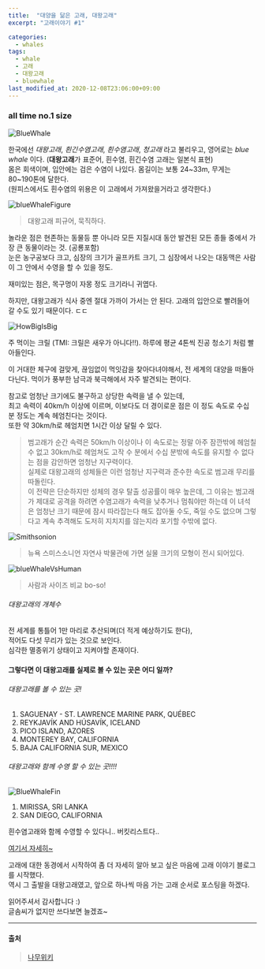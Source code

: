 ```yaml
---
title:  "대양을 닮은 고래, 대왕고래"
excerpt: "고래이야기 #1"

categories:
  - whales
tags:
  - whale 
  - 고래 
  - 대왕고래 
  - bluewhale
last_modified_at: 2020-12-08T23:06:00+09:00
---
```


### all time no.1 size

![BlueWhale]

한국에선 _대왕고래_, _흰긴수염고래_, _흰수염고래_, _청고래_ 라고 불리우고, 영어로는 _blue whale_ 이다.
(**대왕고래**가 표준어, 흰수염, 흰긴수염 고래는 일본식 표현)       
몸은 회색이며, 입안에는 검은 수염이 나있다. 몸길이는 보통 24~33m, 무게는 80~190톤에 달한다.   
(원피스에서도 흰수염의 위용은 이 고래에서 가져왔을거라고 생각한다.)

![blueWhaleFigure]
> 대왕고래 피규어, 묵직하다.
      
놀라운 점은 현존하는 동물등 뿐 아니라 모든 지질시대 동안 발견된 모든 종들 중에서 가장 큰 동물이라는 것. (공룡포함)           
눈은 농구공보다 크고, 심장의 크기가 골프카트 크기, 그 심장에서 나오는 대동맥은 사람이 그 안에서 수영을 할 수 있을 정도.

재미있는 점은, 목구멍이 자몽 정도 크기라니 귀엽다.

하지만, 대왕고래가 식사 중엔 절대 가까이 가서는 안 된다. 고래의 입안으로 빨려들어 갈 수도 있기 때문이다. ㄷㄷ   


![HowBigIsBig]

주 먹이는 크릴 (TMI: 크릴은 새우가 아니다!!). 하루에 평균 4톤씩 진공 청소기 처럼 빨아들인다.

이 거대한 체구에 걸맞게, 끊임없이 먹잇감을 찾아다녀야해서, 전 세계의 대양을 떠돌아 다닌다.
먹이가 풍부한 남극과 북극해에서 자주 발견되는 편이다.

참고로 엄청난 크기에도 불구하고 상당한 속력을 낼 수 있는데,    
최고 속력이 40km/h 이상에 이르며, 이보다도 더 경이로운 점은 이 정도 속도로 수십 분 정도는 계속 헤엄친다는 것이다.       
또한 약 30km/h로 헤엄치면 1시간 이상 달릴 수 있다.    

> 범고래가 순간 속력은 50km/h 이상이나 이 속도로는 정말 아주 잠깐밖에 헤엄칠 수 없고 30km/h로 헤엄쳐도 고작 수 분에서 수십 분밖에 속도를 유지할 수 없다는 점을 감안하면 엄청난 지구력이다.    
실제로 대왕고래의 성체들은 이런 엄청난 지구력과 준수한 속도로 범고래 무리를 따돌린다.    
이 전략은 단순하지만 성체의 경우 탈출 성공률이 매우 높은데, 그 이유는 범고래가 제대로 공격을 하려면 수염고래가 속력을 낮추거나 멈춰야만 하는데 이 녀석은 엄청난 크기 때문에 잠시 따라잡는다 해도 잡아둘 수도, 죽일 수도 없으며 그렇다고 계속 추격해도 도저히 지치지를 않는지라 포기할 수밖에 없다.

![Smithsonion]
> 뉴욕 스미스소니언 자연사 박물관에 가면 실물 크기의 모형이 전시 되어있다.


![blueWhaleVsHuman]
> 사람과 사이즈 비교 bo-so!

###### 대왕고래의 개체수
전 세계를 통틀어 1만 마리로 추산되며(더 적게 예상하기도 한다),  
적어도 다섯 무리가 있는 것으로 보인다.  
심각한 멸종위기 상태이고 지켜야할 존재이다.  

#### 그렇다면 이 대왕고래를 실제로 볼 수 있는 곳은 어디 일까?

###### 대왕고래를 볼 수 있는 곳! 

1. SAGUENAY - ST. LAWRENCE MARINE PARK, QUÉBEC
2. REYKJAVÍK AND HÚSAVÍK, ICELAND
3. PICO ISLAND, AZORES
4. MONTEREY BAY, CALIFORNIA
5. BAJA CALIFORNIA SUR, MEXICO

###### 대왕고래와 함께 수영 할 수 있는 곳!!!!
![BlueWhaleFin]
1. MIRISSA, SRI LANKA
2. SAN DIEGO, CALIFORNIA

흰수염고래와 함께 수영할 수 있다니.. 버킷리스트다..

[여기서 자세히~][SeeBlueWhale]

고래에 대한 동경에서 시작하여 좀 더 자세히 알아 보고 싶은 마음에
고래 이야기 블로그를 시작했다.  
역시 그 출발을 대왕고래였고, 
앞으로 하나씩 마음 가는 고래 순서로 포스팅을 하겠다.

읽어주셔서 감사합니다 :)   
글솜씨가 없지만 쓰다보면 늘겠죠~


---

#### 출처
> [나무위키]  

[BlueWhale]: https://www.sciencemag.org/sites/default/files/styles/article_main_large/public/cc_Nicholas-Pyenson---The_Hunt_Showcase_4K_TV4_16x9.jpg?itok=yyN0swOD
[SeeBlueWhale]: https://magazine.diviac.com/blue-whales-the-worlds-best-places-for-whale-watching-and-swimming/
[Smithsonion]: https://www.amnh.org/var/ezflow_site/storage/images/media/amnh/images/exhibitions/permanent-exhibitions/biodiversity-and-environment-halls/milstein-hall-of-ocean-life/blue-whale-exhibit-2460-1384/4162997-1-eng-US/blue-whale-exhibit-2460-1384_wideexact_2460.jpg  
[HowBigIsBig]: https://w.namu.la/s/19fb9e19e42511c25e5e87f7333979189e75b07db84669be9de079dfa690fe5a669aa2486f97d89a265e489b1df5e33cfb0ace0f729f4945c74209e427242cc902cd91a21de7c85ea2e25bd1d5e515ddbeab6f9776b21925955879320e240b5cbf757f5ace061e71ba3620df94bc5694
[blueWhaleFigure]: https://user-images.githubusercontent.com/13774828/101245484-94e6d800-3750-11eb-8ab4-5a945a5d2596.jpeg
[blueWhaleVsHuman]: https://ww.namu.la/s/fe95bb6aba26a9ea1cb253fcefe5fb0217b2a04b4eabf39e11ed7acb396f4ee0d833075168228ea681776765dcfc19842ac096c78a9a88cc16cf0c16e1e3457af3725ae6185310c795470bbd1e47094cd27aa9124e67fcd00f887bbae20941e0
[blueWhaleImage1]: https://w.namu.la/s/707b8b038dcee2eb9ec8bdef1993e55db9fa958d407e063cff64894e72b1b13c75dd66c343c0d32ad7dbe161b2d9573df6252eab257d76dcc74581408464da13ea10abf6cc10fed6deda26b70e6671d5e2dec31318f9972302b49f92d4b6f5f350a3254780db0a7bbdee845a63fa4950
[나무위키]: https://namu.wiki/w/%EB%8C%80%EC%99%95%EA%B3%A0%EB%9E%98   
[BlueWhaleFin]: https://magazine.diviac.com/content/images/2016/10/common-questions-about-blue-whales.jpg
[BUYOICENTER]: https://www.ndbc.noaa.gov/station_page.php?station=44013